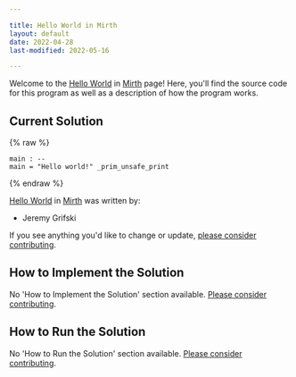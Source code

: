 ```yaml
---

title: Hello World in Mirth
layout: default
date: 2022-04-28
last-modified: 2022-05-16

---
```


Welcome to the [Hello World](https://sampleprograms.io/projects/hello-world) in [Mirth](https://sampleprograms.io/languages/mirth) page! Here, you'll find the source code for this program as well as a description of how the program works.

## Current Solution

{% raw %}

```mirth
main : --
main = "Hello world!" _prim_unsafe_print
```

{% endraw %}

[Hello World](https://sampleprograms.io/projects/hello-world) in [Mirth](https://sampleprograms.io/languages/mirth) was written by:

- Jeremy Grifski

If you see anything you'd like to change or update, [please consider contributing](https://github.com/TheRenegadeCoder/sample-programs).

## How to Implement the Solution

No 'How to Implement the Solution' section available. [Please consider contributing](https://github.com/TheRenegadeCoder/sample-programs-website).

## How to Run the Solution

No 'How to Run the Solution' section available. [Please consider contributing](https://github.com/TheRenegadeCoder/sample-programs-website).